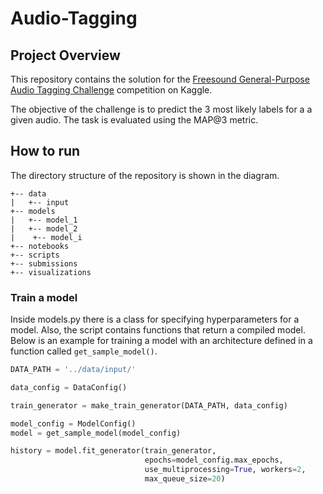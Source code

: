 # Audio-Tagging

## Project Overview

This repository contains the solution for the [Freesound General-Purpose Audio Tagging Challenge](https://www.kaggle.com/c/freesound-audio-tagging/overview/) competition on Kaggle.

The objective of the challenge is to predict the 3 most likely labels for a a given audio. The task is evaluated using the MAP@3 metric. 

## How to run

The directory structure of the repository is shown in the diagram.

```
+-- data
|   +-- input
+-- models
|   +-- model_1
|   +-- model_2
|    +-- model_i
+-- notebooks
+-- scripts
+-- submissions
+-- visualizations
```

### Train a model

Inside models.py there is a class for specifying hyperparameters for a model. Also, the script contains functions that return a compiled model. Below is an example for training a model with an architecture defined in a function called `get_sample_model()`.

```python
DATA_PATH = '../data/input/'

data_config = DataConfig()

train_generator = make_train_generator(DATA_PATH, data_config)

model_config = ModelConfig()
model = get_sample_model(model_config)

history = model.fit_generator(train_generator,
                              epochs=model_config.max_epochs,
                              use_multiprocessing=True, workers=2,
                              max_queue_size=20)
```

